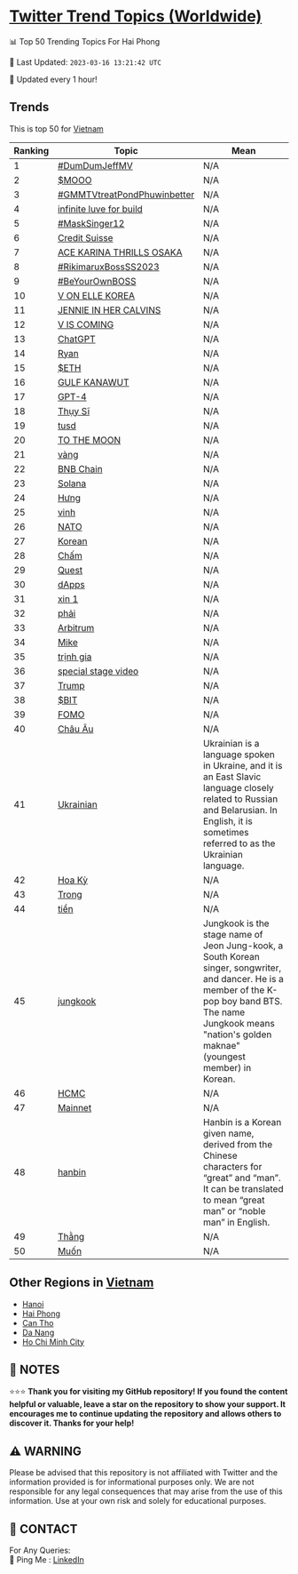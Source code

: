 [Twitter Trend Topics (Worldwide)](https://github.com/ErcinDedeoglu/Twitter-Trend-Topics)
==========


📊 Top 50 Trending Topics For Hai Phong

📆 Last Updated: `2023-03-16 13:21:42 UTC`

🔧 Updated every 1 hour!


## Trends

This is top 50 for [Vietnam](</Vietnam>)

| Ranking | Topic | Mean |
| ------- | ------------ | ------------ |
| 1 | [#DumDumJeffMV](http://twitter.com/search?q=%23DumDumJeffMV) | N/A |
| 2 | [$MOOO](http://twitter.com/search?q=%24MOOO) | N/A |
| 3 | [#GMMTVtreatPondPhuwinbetter](http://twitter.com/search?q=%23GMMTVtreatPondPhuwinbetter) | N/A |
| 4 | [infinite luve for build](http://twitter.com/search?q=infinite+luve+for+build) | N/A |
| 5 | [#MaskSinger12](http://twitter.com/search?q=%23MaskSinger12) | N/A |
| 6 | [Credit Suisse](http://twitter.com/search?q=Credit+Suisse) | N/A |
| 7 | [ACE KARINA THRILLS OSAKA](http://twitter.com/search?q=ACE+KARINA+THRILLS+OSAKA) | N/A |
| 8 | [#RikimaruxBossSS2023](http://twitter.com/search?q=%23RikimaruxBossSS2023) | N/A |
| 9 | [#BeYourOwnBOSS](http://twitter.com/search?q=%23BeYourOwnBOSS) | N/A |
| 10 | [V ON ELLE KOREA](http://twitter.com/search?q=V+ON+ELLE+KOREA) | N/A |
| 11 | [JENNIE IN HER CALVINS](http://twitter.com/search?q=JENNIE+IN+HER+CALVINS) | N/A |
| 12 | [V IS COMING](http://twitter.com/search?q=V+IS+COMING) | N/A |
| 13 | [ChatGPT](http://twitter.com/search?q=ChatGPT) | N/A |
| 14 | [Ryan](http://twitter.com/search?q=Ryan) | N/A |
| 15 | [$ETH](http://twitter.com/search?q=%24ETH) | N/A |
| 16 | [GULF KANAWUT](http://twitter.com/search?q=GULF+KANAWUT) | N/A |
| 17 | [GPT-4](http://twitter.com/search?q=GPT-4) | N/A |
| 18 | [Thụy Sĩ](http://twitter.com/search?q=Th%e1%bb%a5y+S%c4%a9) | N/A |
| 19 | [tusd](http://twitter.com/search?q=tusd) | N/A |
| 20 | [TO THE MOON](http://twitter.com/search?q=TO+THE+MOON) | N/A |
| 21 | [vàng](http://twitter.com/search?q=v%c3%a0ng) | N/A |
| 22 | [BNB Chain](http://twitter.com/search?q=BNB+Chain) | N/A |
| 23 | [Solana](http://twitter.com/search?q=Solana) | N/A |
| 24 | [Hưng](http://twitter.com/search?q=H%c6%b0ng) | N/A |
| 25 | [vinh](http://twitter.com/search?q=vinh) | N/A |
| 26 | [NATO](http://twitter.com/search?q=NATO) | N/A |
| 27 | [Korean](http://twitter.com/search?q=Korean) | N/A |
| 28 | [Chấm](http://twitter.com/search?q=Ch%e1%ba%a5m) | N/A |
| 29 | [Quest](http://twitter.com/search?q=Quest) | N/A |
| 30 | [dApps](http://twitter.com/search?q=dApps) | N/A |
| 31 | [xin 1](http://twitter.com/search?q=xin+1) | N/A |
| 32 | [phải](http://twitter.com/search?q=ph%e1%ba%a3i) | N/A |
| 33 | [Arbitrum](http://twitter.com/search?q=Arbitrum) | N/A |
| 34 | [Mike](http://twitter.com/search?q=Mike) | N/A |
| 35 | [trịnh gia](http://twitter.com/search?q=tr%e1%bb%8bnh+gia) | N/A |
| 36 | [special stage video](http://twitter.com/search?q=special+stage+video) | N/A |
| 37 | [Trump](http://twitter.com/search?q=Trump) | N/A |
| 38 | [$BIT](http://twitter.com/search?q=%24BIT) | N/A |
| 39 | [FOMO](http://twitter.com/search?q=FOMO) | N/A |
| 40 | [Châu Âu](http://twitter.com/search?q=Ch%c3%a2u+%c3%82u) | N/A |
| 41 | [Ukrainian](http://twitter.com/search?q=Ukrainian) | Ukrainian is a language spoken in Ukraine, and it is an East Slavic language closely related to Russian and Belarusian. In English, it is sometimes referred to as the Ukrainian language. |
| 42 | [Hoa Kỳ](http://twitter.com/search?q=Hoa+K%e1%bb%b3) | N/A |
| 43 | [Trong](http://twitter.com/search?q=Trong) | N/A |
| 44 | [tiền](http://twitter.com/search?q=ti%e1%bb%81n) | N/A |
| 45 | [jungkook](http://twitter.com/search?q=jungkook) | Jungkook is the stage name of Jeon Jung-kook, a South Korean singer, songwriter, and dancer. He is a member of the K-pop boy band BTS. The name Jungkook means "nation's golden maknae" (youngest member) in Korean. |
| 46 | [HCMC](http://twitter.com/search?q=HCMC) | N/A |
| 47 | [Mainnet](http://twitter.com/search?q=Mainnet) | N/A |
| 48 | [hanbin](http://twitter.com/search?q=hanbin) | Hanbin is a Korean given name, derived from the Chinese characters for “great” and “man”. It can be translated to mean “great man” or “noble man” in English. |
| 49 | [Thằng](http://twitter.com/search?q=Th%e1%ba%b1ng) | N/A |
| 50 | [Muốn](http://twitter.com/search?q=Mu%e1%bb%91n) | N/A |



## Other Regions in [Vietnam](</Vietnam>)

* [Hanoi](</Vietnam/Hanoi.md>)
* [Hai Phong](</Vietnam/Hai Phong.md>)
* [Can Tho](</Vietnam/Can Tho.md>)
* [Da Nang](</Vietnam/Da Nang.md>)
* [Ho Chi Minh City](</Vietnam/Ho Chi Minh City.md>)



## 📝 NOTES

⭐⭐⭐ **Thank you for visiting my GitHub repository! If you found the content helpful or valuable, leave a star on the repository to show your support. It encourages me to continue updating the repository and allows others to discover it. Thanks for your help!**


## ⚠️ WARNING

Please be advised that this repository is not affiliated with Twitter and the information provided is for informational purposes only. We are not responsible for any legal consequences that may arise from the use of this information. Use at your own risk and solely for educational purposes.


## 📨 CONTACT

 For Any Queries:  
            🏓 Ping Me : [LinkedIn](https://www.linkedin.com/in/ercindedeoglu/)
